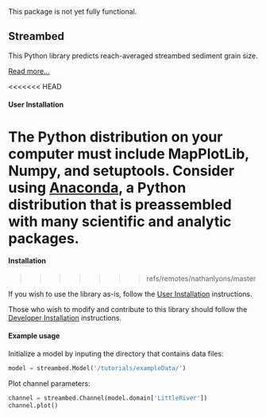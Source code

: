 This package is not yet fully functional.

## Streambed

This Python library predicts reach-averaged streambed sediment grain size.

[Read more...](https://github.com/nathanlyons/streambed/wiki)

<<<<<<< HEAD
#### User Installation

The Python distribution on your computer must include MapPlotLib, Numpy, and setuptools. Consider using [Anaconda](https://www.continuum.io/downloads), a  Python distribution that is preassembled with many scientific and analytic packages.
=======
#### Installation
>>>>>>> refs/remotes/nathanlyons/master

If you wish to use the library as-is, follow the [User Installation](https://github.com/nathanlyons/streambed/wiki/User-Installation) instructions.

Those who wish to modify and contribute to this library should follow the
[Developer Installation](https://github.com/nathanlyons/streambed/wiki/Developer-Installation) instructions.

#### Example usage

Initialize a model by inputing the directory that contains data files:
```python
model = streambed.Model('/tutorials/exampleData/')
```
Plot channel parameters:
```python
channel = streambed.Channel(model.domain['LittleRiver'])
channel.plot()
```
